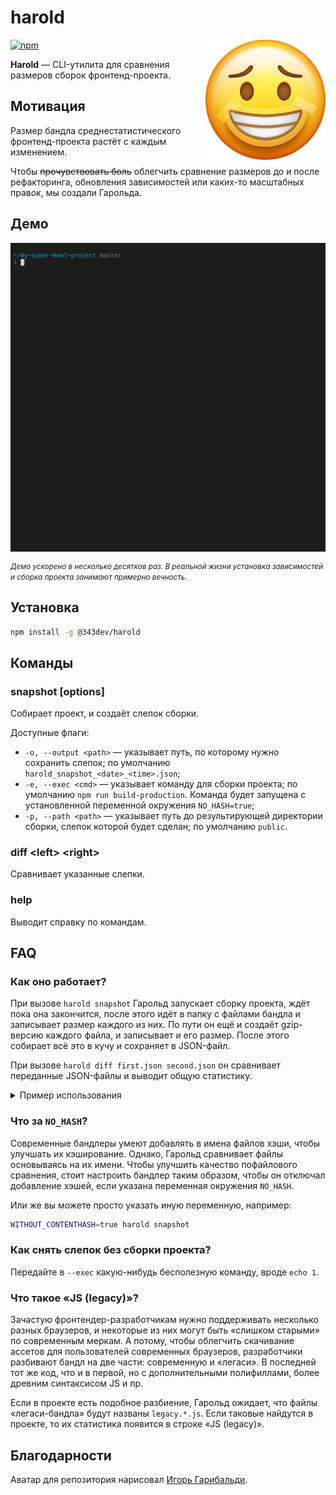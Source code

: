 # harold

<img align="right" width="192" height="192"
     alt="Аватар: грустный эмоджи в маске с улыбкой"
     src="./logo.png">
     
[![npm](https://img.shields.io/npm/v/@343dev/harold.svg)](https://www.npmjs.com/package/@343dev/harold)

**Harold** — CLI-утилита для сравнения размеров сборок фронтенд-проекта.

## Мотивация

Размер бандла среднестатистического фронтенд-проекта растёт с каждым изменением.

Чтобы ~~прочувствовать боль~~ облегчить сравнение размеров до и после рефакторинга, обновления зависимостей 
или каких-то масштабных правок, мы создали Гарольда.

## Демо

<img align="center"
     alt="Демо GIF"
     src="./demo.gif">
     
<small><i>Демо ускорено в несколько десятков раз. В реальной жизни установка зависимостей и сборка проекта занимают 
примерно вечность.</i></small>

## Установка

```bash
npm install -g @343dev/harold
```

## Команды

### snapshot \[options\]

Собирает проект, и создаёт слепок сборки.

Доступные флаги:

- `-o, --output <path>` — указывает путь, по которому нужно сохранить слепок; по умолчанию `harold_snapshot_<date>_<time>.json`;
- `-e, --exec <cmd>` — указывает команду для сборки проекта; по умолчанию `npm run build-production`. Команда будет
запущена с установленной переменной окружения `NO_HASH=true`;
- `-p, --path <path>` — указывает путь до результирующей директории сборки, слепок которой будет сделан; по умолчанию `public`.

### diff \<left\> \<right\>

Сравнивает указанные слепки.

### help

Выводит справку по командам.

## FAQ

### Как оно работает?

При вызове `harold snapshot` Гарольд запускает сборку проекта, ждёт пока она закончится, после этого идёт в папку 
с файлами бандла и записывает размер каждого из них. По пути он ещё и создаёт gzip-версию каждого файла, и записывает 
и его размер. После этого собирает всё это в кучу и сохраняет в JSON-файл.

При вызове `harold diff first.json second.json` он сравнивает переданные JSON-файлы и выводит общую статистику.

<details>
  <summary>Пример использования</summary>

  ```bash
  # Переходим в директорию проекта
  $ cd ~/my-syper-kewl-project/
  
  # Делаем слепок
  $ harold snapshot -o before.json
  
  # Как-то изменяем проект
  
  # Делаем ещё слепок
  $ harold snapshot -o after.json
  
  # Сравниваем слепки
  $ harold diff before.json after.json
  
  Snapshots:
   Left: 11/10/2020 6:30:56 PM • my-syper-kewl-project • master
   Right: 11/10/2020 6:45:13 PM • my-syper-kewl-project • improvement/framework-update
  
  Build time:
   16 seconds slower (Left: 129 seconds, Right: 145 seconds)
  
  Diff by category:
   ————————————————————————————————————————————————————————————————————————————————————
                  before              after               Changes
   ————————————————————————————————————————————————————————————————————————————————————
    JS            1.04 MB (270 kB)    1.12 MB (294 kB)    +78.2 kB (+23.7 kB), +1 item
   ————————————————————————————————————————————————————————————————————————————————————
    JS (legacy)   1.07 MB (285 kB)    1.16 MB (314 kB)    +90.6 kB (+28.6 kB), +1 item
   ————————————————————————————————————————————————————————————————————————————————————
    CSS           144 kB (23.4 kB)    144 kB (23.4 kB)    No changes
   ————————————————————————————————————————————————————————————————————————————————————
    Images        5.26 MB (5.23 MB)   5.26 MB (5.23 MB)   No changes
   ————————————————————————————————————————————————————————————————————————————————————
    Fonts         159 kB (159 kB)     159 kB (159 kB)     No changes
   ————————————————————————————————————————————————————————————————————————————————————
    Videos        1.59 MB (1.58 MB)   1.59 MB (1.58 MB)   No changes
   ————————————————————————————————————————————————————————————————————————————————————
    Other         127 kB (13.2 kB)    127 kB (13.3 kB)    +364 B (+82 B)
   ————————————————————————————————————————————————————————————————————————————————————
  
    Total         9.4 MB (7.56 MB)    9.57 MB (7.61 MB)   +169 kB (+52.4 kB), +2 items
   ————————————————————————————————————————————————————————————————————————————————————
  
  Diff by files:
   m public: +169 kB (+52.4 kB)
   m public/10.js: +16 B (+4 B)
   m public/11.js: -20 B (-3 B)
   + public/12.js: 301 B (143 B)
   m public/3.js: +1.84 kB (+621 B)
   m public/app.js: +4.18 kB (+843 B)
   m public/legacy.10.js: +42 B (+18 B)
   + public/legacy.12.js: 513 B (148 B)
   m public/legacy.3.js: +1.9 kB (+634 B)
   m public/legacy.app.js: +6.83 kB (+1 kB)
   m public/legacy.vendor.js: +81.3 kB (+26.8 kB)
   m public/legacy.vendor.js.LICENSE: +182 B (+41 B)
   m public/vendor.js: +72.2 kB (+22.1 kB)
   m public/vendor.js.LICENSE: +182 B (+41 B)
  ```
</details>

### Что за `NO_HASH`?

Современные бандлеры умеют добавлять в имена файлов хэши, чтобы улучшать их кэширование. Однако, Гарольд сравнивает
файлы основываясь на их имени. Чтобы улучшить качество пофайлового сравнения, стоит настроить бандлер таким образом, 
чтобы он отключал добавление хэшей, если указана переменная окружения `NO_HASH`.

Или же вы можете просто указать иную переменную, например:

```bash
WITHOUT_CONTENTHASH=true harold snapshot
```

### Как снять слепок без сборки проекта?

Передайте в `--exec` какую-нибудь бесполезную команду, вроде `echo 1`.

### Что такое «JS (legacy)»?

Зачастую фронтендер-разработчикам нужно поддерживать несколько разных браузеров, и некоторые из них могут быть «слишком 
старыми» по современным меркам. А потому, чтобы облегчить скачивание ассетов для пользователей современных браузеров,
разработчики разбивают бандл на две части: современную и «легаси». В последней тот же код, что и в первой, но 
с дополнительными полифиллами, более древним синтаксисом JS и пр.

Если в проекте есть подобное разбиение, Гарольд ожидает, что файлы «легаси-бандла» будут названы `legacy.*.js`. Если 
таковые найдутся в проекте, то их статистика появится в строке «JS (legacy)».

## Благодарности

Аватар для репозитория нарисовал [Игорь Гарибальди](http://pandabanda.com/).
